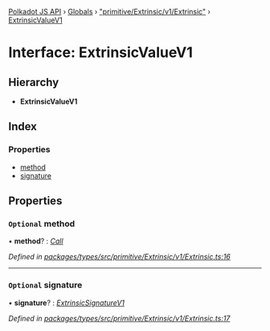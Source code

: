 [Polkadot JS API](../README.md) › [Globals](../globals.md) › ["primitive/Extrinsic/v1/Extrinsic"](../modules/_primitive_extrinsic_v1_extrinsic_.md) › [ExtrinsicValueV1](_primitive_extrinsic_v1_extrinsic_.extrinsicvaluev1.md)

# Interface: ExtrinsicValueV1

## Hierarchy

* **ExtrinsicValueV1**

## Index

### Properties

* [method](_primitive_extrinsic_v1_extrinsic_.extrinsicvaluev1.md#optional-method)
* [signature](_primitive_extrinsic_v1_extrinsic_.extrinsicvaluev1.md#optional-signature)

## Properties

### `Optional` method

• **method**? : *[Call](_interfaces_runtime_types_.call.md)*

*Defined in [packages/types/src/primitive/Extrinsic/v1/Extrinsic.ts:16](https://github.com/polkadot-js/api/blob/382f7d75c/packages/types/src/primitive/Extrinsic/v1/Extrinsic.ts#L16)*

___

### `Optional` signature

• **signature**? : *[ExtrinsicSignatureV1](../classes/_primitive_extrinsic_v1_extrinsicsignature_.extrinsicsignaturev1.md)*

*Defined in [packages/types/src/primitive/Extrinsic/v1/Extrinsic.ts:17](https://github.com/polkadot-js/api/blob/382f7d75c/packages/types/src/primitive/Extrinsic/v1/Extrinsic.ts#L17)*
